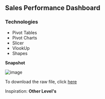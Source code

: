 ## Sales Performance Dashboard

### Technologies
* Pivot Tables
* Pivot Charts
* Slicer
* VlookUp
* Shapes

**Snapshot**

![image](https://user-images.githubusercontent.com/121362860/227432643-3199179a-066b-4780-bb78-45af6ed2d4f3.png)

To download the raw file, click [here](https://github.com/Folasade-Ojo/Excel-Dashboards/blob/main/Sales%20Performance%20Dashboard.xlsx)

Inspiration: **Other Level's**
